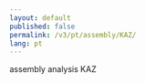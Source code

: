 ```yaml
---
layout: default
published: false
permalink: /v3/pt/assembly/KAZ/
lang: pt
---
```


assembly analysis KAZ
